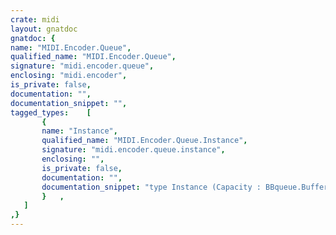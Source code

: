 ```yaml
---
crate: midi
layout: gnatdoc
gnatdoc: {
name: "MIDI.Encoder.Queue",
qualified_name: "MIDI.Encoder.Queue",
signature: "midi.encoder.queue",
enclosing: "midi.encoder",
is_private: false,
documentation: "",
documentation_snippet: "",
tagged_types:    [
       {
       name: "Instance",
       qualified_name: "MIDI.Encoder.Queue.Instance",
       signature: "midi.encoder.queue.instance",
       enclosing: "",
       is_private: false,
       documentation: "",
       documentation_snippet: "type Instance (Capacity : BBqueue.Buffer_Size)\nis tagged limited\nprivate;",
       }   ,
   ]
,}
---
```

